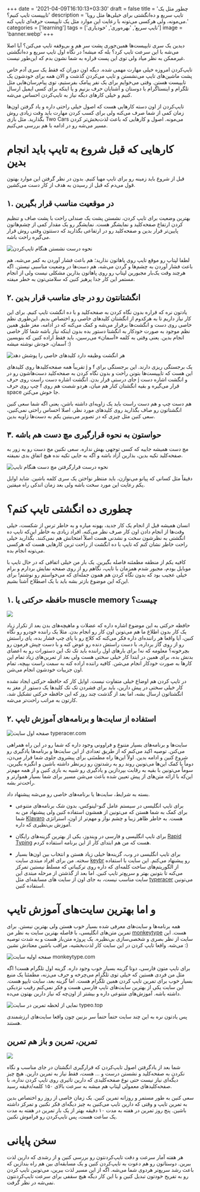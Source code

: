 +++
date = '2021-04-09T16:10:13+03:30'
draft = false
title = 'چطور مثل یک تایپیست تایپ کنیم؟'
description = 'تایپ سریع و ده‌انگشتی برای خیلی‌ها مثل رویا می‌مونه، ولی هرکسی می‌تونه با رعایت این موارد مثل یک تایپیست حرفه‌ای تایپ کنه.'
categories = ['learning']
tags = ['تایپ سریع', 'بهره‌وری', 'خودیاری']
image = 'banner.webp'
+++

دیدین یک سری تایپیست‌ها همین‌جوری پشت سر هم و بی‌وقفه تایپ می‌کنن؟ آیا اصلا می‌شه با این سرعت تایپ‌ کرد؟ بله که میشه! در نگاه اول تایپ سریع و ده‌انگشتی غیرممکن به نظر میاد ولی توی این پست قراره به شما نشون بدم که این‌طور نیست.

تایپ‌کردن امروزه خیلی مهارت مهمی شده. دیگه اون دوران که فقط یک سری آدم خاص پشت ماشین‌های تایپ می‌نشستن و تایپ می‌کردن گذشت و الان همه برای خودشون یک تایپیست هستن. وقتی می‌خوایم برای یک نفر پیامک بفرستیم، توی پیام‌رسان‌هایی مثل تلگرام و اینستاگرام با دوستان و آشنایان حرف بزنیم و یا اینکه برای کسی ایمیل ارسال کنیم و خیلی کارهای دیگه نیاز به تایپ‌کردن احساس می‌شه.

تایپ‌کردن از اون دسته کارهایی هست که اصول خیلی راحتی داره و یاد گرفتن اون‌ها زمان کمی از شما صرف می‌کنه ولی برای کسب کردن مهارت باید وقت زیادی روش بگذارید. مثل بازی Two Cars می‌مونه. اصول و کارهایی که باعث لذت‌بخش‌تر کردن مسیر می‌شه رو در ادامه با هم بررسی می‌کنیم.
# کارهایی که قبل شروع به تایپ باید انجام بدین
قبل از شروع باید زمینه رو برای تایپ مهیا کنیم. بدون در نظر گرفتن این موارد بهتون قول می‌دم که قبل از رسیدن به هدف از کار دست می‌کشین.
## ۱. در موقعیت مناسب قرار بگیرین
بهترین وضعیت برای تایپ کردن، نشستن پشت یک صندلی راحت با پشت صاف و تنظیم کردن ارتفاع صفحه‌کلید و نمایشگر هست. نمایشگر رو یک مقدار کمی از چشم‌هاتون پایین‌تر قرار بدین و صفحه‌کلید رو در ارتفاعی بگذارید که دستتون وقتی روش قرار می‌گیره راحت باشه.

![نحوه درست نشستن هنگام تایپ‌کردن](ergonomy-sit.webp)

لطفا لپتاپ رو موقع تایپ روی پاهاتون نذارید؛ هم باعث فشار آوردن به کمر می‌شه، هم باعث فشار آوردن به چشم‌ها و گردن می‌شه، هم دست‌ها در وضعیت مناسبی نیستن. اگه هرچند وقت یک‌بار مجبورین لپتاپ رو روی پاهاتون بذارین مشکلی نیست ولی از انجام مستمر این کار جدا پرهیز کنین که سلامتی‌تون به خطر میفته.
## ۲. انگشتانتون رو در جای مناسب قرار بدین
یادتون نره که قراره بدون نگاه کردن به صفحه‌کلید و با ده انگشت تایپ کنیم. برای این کار نیاز داریم تا به هرکدوم از انگشتان کلیدهای خاصی رو اختصاص بدیم. این‌طوری نظم خاصی روی دست و انگشت‌ها برقرار می‌شه و کمک می‌کنه که در ادامه، مغز طبق همین نظم موجود به صورت خودکار به انگشتا دستور بده بدون اینکه نیاز باشه شما کار خاصی انجام بدین. یعنی وقتی به کلمه «آسمان» می‌رسین، باید فقط اراده کنین که بنویسین آسمان، خودش نوشته میشه :)

![هر انگشت وظیفه دارد کلیدهای خاصی را پوشش دهد](fingers-position.webp)

تقریباً همه صفحه‌کلیدها روی کلیدهای j و f یک برجستگی ریزی دارند. این برجستگی برای این هست که تایپیست‌ها بتونن راحت و بدون نگاه کردن به صفحه‌کلید دست‌هاشون رو در جای درستی قرار بدن. انگشت اشاره دست راست روی حرف j و انگشت اشاره دست چپ روی حرف f قرار می‌گیره و بقیه انگشتان کنار هم میان، هردو شصت هم روی space جا خوش می‌کنن.

هم دست چپ و هم دست راست باید یک زاویه‌ای داشته باشن، یعنی اگه شما سعی کنین انگشتاتون رو صاف بگذارید روی کلیدهای مورد نظر، اصلا احساس راحتی نمی‌کنین، سعی کنین مثل چیزی که در تصویر می‌بینین یکم به دست‌ها زاویه بدین.
## ۳. حواستون به نحوه قرارگیری مچ دست هم باشه
مچ دست همیشه جاییه که کسی توجهی بهش نداره. سعی نکنین مچ دست رو به زور به صفحه‌کلید تکیه بدین، بذارین آزاد باشه و اگه به جایی تکیه نده هیچ اتفاق بدی نمیفته.

![نحوه درست قرارگرفتن مچ دست هنگام تایپ](wrist-position.webp)

دقیقاً مثل کسانی که پیانو می‌نوازن، باید منتظر نواختن یک سری کلمه باشین. شاید اوایل یکم رعایت این مورد سخت باشه ولی بعد زمان اندکی راه میفتین.
# چطوری ده انگشتی تایپ کنم؟
انسان همیشه قبل از انجام یک کار جدید، بهونه میاره و به خاطر ترس از شکست، خیلی وقت‌ها از انجام دادن اون کار صرف نظر می‌کنه. افراد زیادی به خاطر این‌که تایپ ده انگشتی به نظرشون سخت و نشدنی هست اصلاً امتحانش هم نمی‌کنند. بگذارید خیلی راحت خاطر نشان کنم که تایپ با ده انگشت از راحت ترین کارهایی هست که هرکسی می‌تونه انجام بده.

کافیه یکم از منطقه مطمئنه فاصله بگیرین. یک بار من خیلی اتفاقی که در حال تایپ با موبایل بودم، مجبور شدم همزمان با تایپ، نگاهم رو از روی صفحه نمایش بردارم و برام خیلی عجیب بود که بدون نگاه کردن هم همون جمله‌ای که می‌خواستم رو نوشتم! برای این‌که این موضوع بازتر بشه باید با یک اصطلاح آشنا بشیم.
## ۱. حافظه حرکتی یا muscle memory چیست؟

![](muscle-memory.webp)

حافظه حرکتی به این موضوع اشاره داره که عضلات و ماهیچه‌های بدن بعد از تکرار زیاد یک کار بدون اطلاع ما هم می‌تونن اون کار رو انجام بدن. مثلا یک راننده خودرو رو نگاه کنین، آیا واقعا هر راننده‌ای داره فکر می‌کنه که کلاچ رو با پای چپ فشار بده، پای راستش رو از روی گاز برداره، با دست راستش دنده رو عوض کنه و با دست چپش فرمون رو بچرخونه؟ معلومه که نه! برای بارهای اول راننده باید تک تک این دستورات رو به اعضای بدنش بده، برای همین در ابتدا کار خیلی سختی هست ولی بعد از تمرین‌های زیاد تمام این کارها به صورت خودکار انجام می‌شن. کافیه راننده اراده کنه به سمت راست بپیچه، تمام اون جزییات خودشون انجام می‌شن.

در تایپ کردن هم اوضاع خیلی متفاوت نیست. اوایل کار که حافظه حرکتی ایجاد نشده کار خیلی سختی در پیش دارین، باید برای فشردن تک تک کلیدها یک دستور از مغز به انگشتاتون ارسال بشه، اما بعد از گذشت چند روز که این حافظه حرکتی تشکیل شد، کارتون به مراتب راحت‌تر می‌شه.
## ۲. استفاده از سایت‌ها و برنامه‌های آموزش تایپ

![صفحه اول سایت typeracer.com](type-racer.webp)

سایت‌ها و برنامه‌های بسیار متنوع و فراوونی وجود داره که شما رو در این راه همراهی می‌کنن. توصیه اکید می‌کنم که از طریق تعدادی از این سایت‌ها و برنامه‌ها یادگیری رو شروع کنین و ادامه بدین. اولاً این‌ها راه مطمئنی برای پیشروی جلوی شما قرار می‌دن، دوماً با کمک این‌ها می‌تونین روند رو به رشدتون رو زیرنظر داشته باشین و انگیزه بگیرین، سوماً می‌تونین با بقیه به رقابت بپردازین و یادگیری رو شبیه به بازی کنین و از همه مهم‌تر این‌که با ارائه متن‌های از پیش تعیین شده باعث می‌شن مسیر برای شما بسیار هموارتر و راحت‌تر بشه.

بسته به شرایط، سایت‌ها یا برنامه‌های خاصی رو می‌شه پیشنهاد داد.

- برای تایپ انگلیسی در سیستم عامل گنو-لینوکس، بدون شک برنامه‌های متنوعی برای کمک به شما هستن که می‌تونین از همشون استفاده کنین ولی پیشنهاد من به شما [Klavaro](klavaro.sourceforge.io) هست. به خاطر ظاهر زیبا و چشم نواز و مهم‌تر از اون، استراتژی آموزش بی‌نظیری که داره.

- برای تایپ انگلیسی و فارسی در ویندوز، یکی از بهترین گزینه‌های رایگان [Rapid Typing](rapidtyping.com) هست که من هم ابتدای کار از این برنامه استفاده کردم.

- برای تایپ انگلیسی در وب، گزینه‌ها خیلی زیاد هستن و انتخاب بین اون‌ها بسیار سخته. من برای افراد مبتدی سایت [keybr](keybr.com) رو پیشنهاد می‌کنم. این سایت با استفاده از الگوریتم‌های ساخت کلمه‌ای که داره روی ترکیباتی که مسلط نیستین تمرکز می‌کنه تا بتونین بهتر و سریع‌تر تایپ کنین. اما بعد از گذشتن از مرحله مبتدی این سایت مناسب نیست، به جای اون از سایت های مسابقه‌ای مثل [typeracer](typeracer.com) می‌تونین استفاده کنین.
# و اما بهترین سایت‌های آموزش تایپ
همه برنامه‌ها و سایت‌های معرفی شده بسیار خوب هستن ولی بهترین نیستن. برای تمرین متن‌های انگلیسی، با فاصله بهترین سایت به نظر من [monkeytype](monkeytype.com) هست. این سایت از نظر بصری و شخصی‌سازی بی‌نظیره. یک پروژه متن‌باز هست و به شدت توصیه می‌شه. واقعا تایپ کردن در این سایت کار لذت‌بخشیه، مراقب باشین معتادش نشین :)

![صفحه اولیه سایت monkeytype.com](monkeytype.webp)

برای تایپ متون فارسی، دوتا گزینه بسیار خوب وجود داره. گزینه اول تلگرام هست! اگه مثل من فردی هستین که خیلی توی تلگرام می‌چرخه و حرف می‌زنه، مطمئنا یک منبع بسیار خوب برای تمرین تایپ کردن همین تلگرام هست. اما گزینه بعد، سایت تایپو هست. این سایت یکی از بهترین سایت‌های تایپ فارسی هست و فکر نمی‌کنم رقیب نزدیکی داشته باشه. آموزش‌های متنوعی داره و بیشتر از اون‌چه که نیاز دارین بهتون می‌ده.

![نمایی از لحظه تمرین در سایت typeo.top](typeo.webp)

پس یادتون نره به این چند سایت حتماً حتماً سر بزنین چون واقعا سایت‌های ارزشمندی هستند.
## تمرین، تمرین و باز هم تمرین

![](practice.webp)

شما بعد از یادگرفتن اصول تایپ‌کردن که قرارگیری انگشتان در جای مناسب و نگاه نکردن به صفحه‌کلید و نشستن درست و ... هست، فقط نیاز به تمرین دارین. هیچ چیز دیگه‌ای نیاز نیست حتی نوع صفحه‌کلیدی که دارین تاثیری روی تایپ کردن نداره، با صفحه‌کلیدهای معمولی لپتاپ هم میشه به سرعت بالای ۱۵۰ کلمه/دقیقه رسید.

سعی کنین به طور مستمر و روزانه تمرین کنین. یک زمان خاصی از روز رو اختصاص بدین به تمرین تایپ و وقتی که دارین تایپ می‌کنین به چیز دیگه‌ای فکر نکنین و تمرکز داشته باشین. پنج روز تمرین در هفته به مدت ۱۰ دقیقه بهتر از یک بار تمرین در هفته به مدت یک ساعت هست، پس تایپ‌کردن رو فراموش نکنین.
# سخن پایانی
هر هفته آمار سرعت و دقت تایپ‌کردنتون رو بررسی کنین و از رشدی که دارین لذت ببرین. دوستاتون رو هم دعوت به تایپ‌کردن کنین و یک مسابقه‌ای بین هم راه بندازین که باعث رشد سریع‌تر هردوی شما می‌شه. اگه از این مسیر لذت ببرین، می‌تونین تایپ کردن رو به تفریح خودتون تبدیل کنین و با این کار دیگه هیچ سقفی برای سرعت تایپ‌کردنتون نمی‌شه در نظر گرفت.